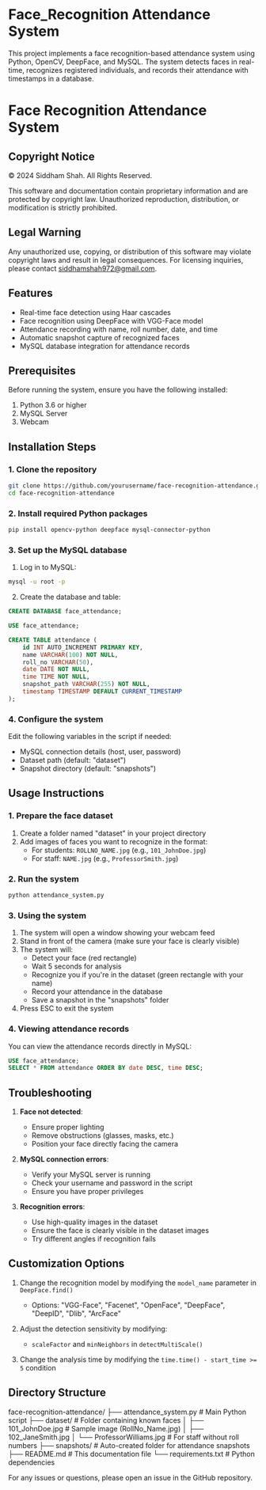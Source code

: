 # Face_Recognition Attendance System

This project implements a face recognition-based attendance system using Python, OpenCV, DeepFace, and MySQL. The system detects faces in real-time, recognizes registered individuals, and records their attendance with timestamps in a database.

# Face Recognition Attendance System

## Copyright Notice
© 2024 Siddham Shah. All Rights Reserved.

This software and documentation contain proprietary information and are protected by copyright law. Unauthorized reproduction, distribution, or modification is strictly prohibited.

## Legal Warning
Any unauthorized use, copying, or distribution of this software may violate copyright laws and result in legal consequences. For licensing inquiries, please contact siddhamshah972@gmail.com.

## Features

- Real-time face detection using Haar cascades
- Face recognition using DeepFace with VGG-Face model
- Attendance recording with name, roll number, date, and time
- Automatic snapshot capture of recognized faces
- MySQL database integration for attendance records

## Prerequisites

Before running the system, ensure you have the following installed:

1. Python 3.6 or higher
2. MySQL Server
3. Webcam

## Installation Steps

### 1. Clone the repository

```bash
git clone https://github.com/yourusername/face-recognition-attendance.git
cd face-recognition-attendance
```

### 2. Install required Python packages

```bash
pip install opencv-python deepface mysql-connector-python
```

### 3. Set up the MySQL database

1. Log in to MySQL:
```bash
mysql -u root -p
```

2. Create the database and table:
```sql
CREATE DATABASE face_attendance;

USE face_attendance;

CREATE TABLE attendance (
    id INT AUTO_INCREMENT PRIMARY KEY,
    name VARCHAR(100) NOT NULL,
    roll_no VARCHAR(50),
    date DATE NOT NULL,
    time TIME NOT NULL,
    snapshot_path VARCHAR(255) NOT NULL,
    timestamp TIMESTAMP DEFAULT CURRENT_TIMESTAMP
);
```

### 4. Configure the system

Edit the following variables in the script if needed:
- MySQL connection details (host, user, password)
- Dataset path (default: "dataset")
- Snapshot directory (default: "snapshots")

## Usage Instructions

### 1. Prepare the face dataset

1. Create a folder named "dataset" in your project directory
2. Add images of faces you want to recognize in the format:
   - For students: `ROLLNO_NAME.jpg` (e.g., `101_JohnDoe.jpg`)
   - For staff: `NAME.jpg` (e.g., `ProfessorSmith.jpg`)

### 2. Run the system

```bash
python attendance_system.py
```

### 3. Using the system

1. The system will open a window showing your webcam feed
2. Stand in front of the camera (make sure your face is clearly visible)
3. The system will:
   - Detect your face (red rectangle)
   - Wait 5 seconds for analysis
   - Recognize you if you're in the dataset (green rectangle with your name)
   - Record your attendance in the database
   - Save a snapshot in the "snapshots" folder
4. Press ESC to exit the system

### 4. Viewing attendance records

You can view the attendance records directly in MySQL:

```sql
USE face_attendance;
SELECT * FROM attendance ORDER BY date DESC, time DESC;
```

## Troubleshooting

1. **Face not detected**:
   - Ensure proper lighting
   - Remove obstructions (glasses, masks, etc.)
   - Position your face directly facing the camera

2. **MySQL connection errors**:
   - Verify your MySQL server is running
   - Check your username and password in the script
   - Ensure you have proper privileges

3. **Recognition errors**:
   - Use high-quality images in the dataset
   - Ensure the face is clearly visible in the dataset images
   - Try different angles if recognition fails

## Customization Options

1. Change the recognition model by modifying the `model_name` parameter in `DeepFace.find()`
   - Options: "VGG-Face", "Facenet", "OpenFace", "DeepFace", "DeepID", "Dlib", "ArcFace"
   
2. Adjust the detection sensitivity by modifying:
   - `scaleFactor` and `minNeighbors` in `detectMultiScale()`

3. Change the analysis time by modifying the `time.time() - start_time >= 5` condition

## Directory Structure
face-recognition-attendance/
├── attendance_system.py        # Main Python script
├── dataset/                    # Folder containing known faces
│   ├── 101_JohnDoe.jpg         # Sample image (RollNo_Name.jpg)
│   ├── 102_JaneSmith.jpg
│   └── ProfessorWilliams.jpg   # For staff without roll numbers
├── snapshots/                  # Auto-created folder for attendance snapshots
├── README.md                   # This documentation file
└── requirements.txt            # Python dependencies 

For any issues or questions, please open an issue in the GitHub repository.

